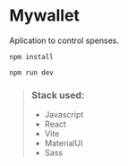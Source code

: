 # Mywallet
Aplication to control spenses.


`npm install`

`npm run dev`


> ### Stack used:
> - Javascript
> - React
> - Vite
> - MaterialUI
> - Sass
